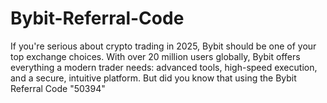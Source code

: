 # Bybit-Referral-Code
If you're serious about crypto trading in 2025, Bybit should be one of your top exchange choices. With over 20 million users globally, Bybit offers everything a modern trader needs: advanced tools, high-speed execution, and a secure, intuitive platform. But did you know that using the Bybit Referral Code "50394"
